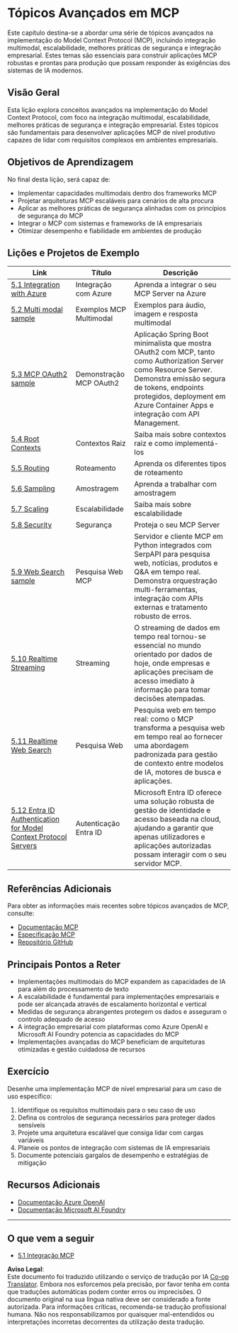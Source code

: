 <!--
CO_OP_TRANSLATOR_METADATA:
{
  "original_hash": "b96f2864e0bcb6fae9b4926813c3feb1",
  "translation_date": "2025-06-26T13:55:03+00:00",
  "source_file": "05-AdvancedTopics/README.md",
  "language_code": "pt"
}
-->
# Tópicos Avançados em MCP

Este capítulo destina-se a abordar uma série de tópicos avançados na implementação do Model Context Protocol (MCP), incluindo integração multimodal, escalabilidade, melhores práticas de segurança e integração empresarial. Estes temas são essenciais para construir aplicações MCP robustas e prontas para produção que possam responder às exigências dos sistemas de IA modernos.

## Visão Geral

Esta lição explora conceitos avançados na implementação do Model Context Protocol, com foco na integração multimodal, escalabilidade, melhores práticas de segurança e integração empresarial. Estes tópicos são fundamentais para desenvolver aplicações MCP de nível produtivo capazes de lidar com requisitos complexos em ambientes empresariais.

## Objetivos de Aprendizagem

No final desta lição, será capaz de:

- Implementar capacidades multimodais dentro dos frameworks MCP  
- Projetar arquiteturas MCP escaláveis para cenários de alta procura  
- Aplicar as melhores práticas de segurança alinhadas com os princípios de segurança do MCP  
- Integrar o MCP com sistemas e frameworks de IA empresariais  
- Otimizar desempenho e fiabilidade em ambientes de produção  

## Lições e Projetos de Exemplo

| Link | Título | Descrição |
|------|--------|-----------|
| [5.1 Integration with Azure](./mcp-integration/README.md) | Integração com Azure | Aprenda a integrar o seu MCP Server na Azure |
| [5.2 Multi modal sample](./mcp-multi-modality/README.md) | Exemplos MCP Multimodal | Exemplos para áudio, imagem e resposta multimodal |
| [5.3 MCP OAuth2 sample](../../../05-AdvancedTopics/mcp-oauth2-demo) | Demonstração MCP OAuth2 | Aplicação Spring Boot minimalista que mostra OAuth2 com MCP, tanto como Authorization Server como Resource Server. Demonstra emissão segura de tokens, endpoints protegidos, deployment em Azure Container Apps e integração com API Management. |
| [5.4 Root Contexts](./mcp-root-contexts/README.md) | Contextos Raiz | Saiba mais sobre contextos raiz e como implementá-los |
| [5.5 Routing](./mcp-routing/README.md) | Roteamento | Aprenda os diferentes tipos de roteamento |
| [5.6 Sampling](./mcp-sampling/README.md) | Amostragem | Aprenda a trabalhar com amostragem |
| [5.7 Scaling](./mcp-scaling/README.md) | Escalabilidade | Saiba mais sobre escalabilidade |
| [5.8 Security](./mcp-security/README.md) | Segurança | Proteja o seu MCP Server |
| [5.9 Web Search sample](./web-search-mcp/README.md) | Pesquisa Web MCP | Servidor e cliente MCP em Python integrados com SerpAPI para pesquisa web, notícias, produtos e Q&A em tempo real. Demonstra orquestração multi-ferramentas, integração com APIs externas e tratamento robusto de erros. |
| [5.10 Realtime Streaming](./mcp-realtimestreaming/README.md) | Streaming | O streaming de dados em tempo real tornou-se essencial no mundo orientado por dados de hoje, onde empresas e aplicações precisam de acesso imediato à informação para tomar decisões atempadas. |
| [5.11 Realtime Web Search](./mcp-realtimesearch/README.md) | Pesquisa Web | Pesquisa web em tempo real: como o MCP transforma a pesquisa web em tempo real ao fornecer uma abordagem padronizada para gestão de contexto entre modelos de IA, motores de busca e aplicações. |
| [5.12 Entra ID Authentication for Model Context Protocol Servers](./mcp-security-entra/README.md) | Autenticação Entra ID | Microsoft Entra ID oferece uma solução robusta de gestão de identidade e acesso baseada na cloud, ajudando a garantir que apenas utilizadores e aplicações autorizadas possam interagir com o seu servidor MCP. |

## Referências Adicionais

Para obter as informações mais recentes sobre tópicos avançados de MCP, consulte:  
- [Documentação MCP](https://modelcontextprotocol.io/)  
- [Especificação MCP](https://spec.modelcontextprotocol.io/)  
- [Repositório GitHub](https://github.com/modelcontextprotocol)  

## Principais Pontos a Reter

- Implementações multimodais do MCP expandem as capacidades de IA para além do processamento de texto  
- A escalabilidade é fundamental para implementações empresariais e pode ser alcançada através de escalamento horizontal e vertical  
- Medidas de segurança abrangentes protegem os dados e asseguram o controlo adequado de acesso  
- A integração empresarial com plataformas como Azure OpenAI e Microsoft AI Foundry potencia as capacidades do MCP  
- Implementações avançadas do MCP beneficiam de arquiteturas otimizadas e gestão cuidadosa de recursos  

## Exercício

Desenhe uma implementação MCP de nível empresarial para um caso de uso específico:

1. Identifique os requisitos multimodais para o seu caso de uso  
2. Defina os controlos de segurança necessários para proteger dados sensíveis  
3. Projete uma arquitetura escalável que consiga lidar com cargas variáveis  
4. Planeie os pontos de integração com sistemas de IA empresariais  
5. Documente potenciais gargalos de desempenho e estratégias de mitigação  

## Recursos Adicionais

- [Documentação Azure OpenAI](https://learn.microsoft.com/en-us/azure/ai-services/openai/)  
- [Documentação Microsoft AI Foundry](https://learn.microsoft.com/en-us/ai-services/)  

---

## O que vem a seguir

- [5.1 Integração MCP](./mcp-integration/README.md)

**Aviso Legal**:  
Este documento foi traduzido utilizando o serviço de tradução por IA [Co-op Translator](https://github.com/Azure/co-op-translator). Embora nos esforcemos pela precisão, por favor tenha em conta que traduções automáticas podem conter erros ou imprecisões. O documento original na sua língua nativa deve ser considerado a fonte autorizada. Para informações críticas, recomenda-se tradução profissional humana. Não nos responsabilizamos por quaisquer mal-entendidos ou interpretações incorretas decorrentes da utilização desta tradução.